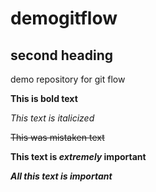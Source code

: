 # demogitflow

## second heading
demo repository for git flow

**This is bold text**

*This text is italicized*

~~This was mistaken text~~

**This text is _extremely_ important**

***All this text is important***
